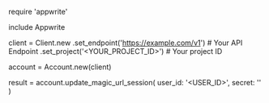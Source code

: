 require 'appwrite'

include Appwrite

client = Client.new
    .set_endpoint('https://example.com/v1') # Your API Endpoint
    .set_project('<YOUR_PROJECT_ID>') # Your project ID

account = Account.new(client)

result = account.update_magic_url_session(
    user_id: '<USER_ID>',
    secret: '<SECRET>'
)
